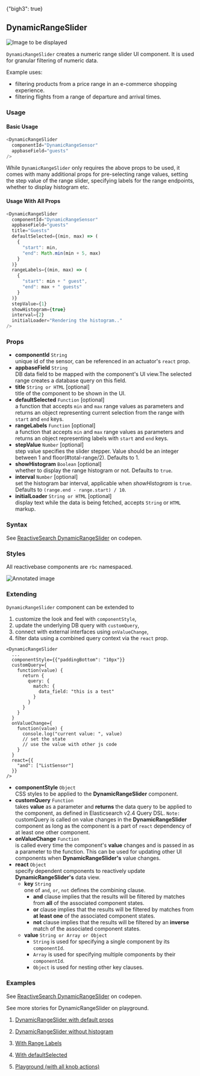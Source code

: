 {"bigh3": true}

## DynamicRangeSlider

![Image to be displayed](https://i.imgur.com/PGHsWpA.png)

`DynamicRangeSlider` creates a numeric range slider UI component. It is used for granular filtering of numeric data.

Example uses:

* filtering products from a price range in an e-commerce shopping experience.
* filtering flights from a range of departure and arrival times.

### Usage

#### Basic Usage
```js
<DynamicRangeSlider
  componentId="DynamicRangeSensor"
  appbaseField="guests"
/>
```

While `DynamicRangeSlider` only requires the above props to be used, it comes with many additional props for pre-selecting range values, setting the step value of the range slider, specifying labels for the range endpoints, whether to display histogram etc.

#### Usage With All Props
```js
<DynamicRangeSlider
  componentId="DynamicRangeSensor"
  appbaseField="guests"
  title="Guests"
  defaultSelected={(min, max) => (
    {
      "start": min,
      "end": Math.min(min + 5, max)
    }
  )}
  rangeLabels={(min, max) => (
    {
      "start": min + " guest",
      "end": max + " guests"
    }
  )}
  stepValue={1}
  showHistogram={true}
  interval={2}
  initialLoader="Rendering the histogram.."
/>
```

### Props

- **componentId** `String`  
    unique id of the sensor, can be referenced in an actuator's `react` prop.
- **appbaseField** `String`  
    DB data field to be mapped with the component's UI view.The selected range creates a database query on this field.
- **title** `String or HTML` [optional]  
    title of the component to be shown in the UI.
- **defaultSelected** `Function` [optional]  
    a function that accepts `min` and `max` range values as parameters and returns an object representing current selection from the range with `start` and `end` keys.
- **rangeLabels** `Function` [optional]  
    a function that accepts `min` and `max` range values as parameters and returns an object representing labels with `start` and `end` keys.
- **stepValue** `Number` [optional]  
    step value specifies the slider stepper. Value should be an integer between 1 and floor(#total-range/2). Defaults to 1.
- **showHistogram** `Boolean` [optional]  
    whether to display the range histogram or not. Defaults to `true`.
- **interval** `Number` [optional]  
    set the histogram bar interval, applicable when *showHistogram* is `true`. Defaults to `(range.end - range.start) / 10`.
- **initialLoader** `String or HTML` [optional]  
    display text while the data is being fetched, accepts `String` or `HTML` markup.

### Syntax

<p data-height="500" data-theme-id="light" data-slug-hash="PmGmOW" data-default-tab="js" data-user="sids-aquarius" data-embed-version="2" data-pen-title="ReactiveSearch RangeSlider" class="codepen">See <a href="http://codepen.io/sids-aquarius/pen/PmGmOW/">ReactiveSearch DynamicRangeSlider</a> on codepen.</p>
<script async src="https://production-assets.codepen.io/assets/embed/ei.js"></script>

### Styles

All reactivebase components are `rbc` namespaced.

![Annotated image](https://i.imgur.com/jBkvYft.png)

### Extending

`DynamicRangeSlider` component can be extended to
1. customize the look and feel with `componentStyle`,
2. update the underlying DB query with `customQuery`,
3. connect with external interfaces using `onValueChange`,
4. filter data using a combined query context via the `react` prop.

```
<DynamicRangeSlider
  ...
  componentStyle={{"paddingBottom": "10px"}}
  customQuery={
    function(value) {
      return {
        query: {
          match: {
            data_field: "this is a test"
          }
        }
      }
    }
  }
  onValueChange={
    function(value) {
      console.log("current value: ", value)
      // set the state
      // use the value with other js code
    }
  }
  react={{
    "and": ["ListSensor"]
  }}
/>
```

- **componentStyle** `Object`  
    CSS styles to be applied to the **DynamicRangeSlider** component.
- **customQuery** `Function`  
    takes **value** as a parameter and **returns** the data query to be applied to the component, as defined in Elasticsearch v2.4 Query DSL.
    `Note:` customQuery is called on value changes in the **DynamicRangeSlider** component as long as the component is a part of `react` dependency of at least one other component.
- **onValueChange** `Function`  
    is called every time the component's **value** changes and is passed in as a parameter to the function. This can be used for updating other UI components when **DynamicRangeSlider's** value changes.
- **react** `Object`  
    specify dependent components to reactively update **DynamicRangeSlider's** data view.
    - **key** `String`  
        one of `and`, `or`, `not` defines the combining clause.
        - **and** clause implies that the results will be filtered by matches from **all** of the associated component states.
        - **or** clause implies that the results will be filtered by matches from **at least one** of the associated component states.
        - **not** clause implies that the results will be filtered by an **inverse** match of the associated component states.
    - **value** `String or Array or Object`  
        - `String` is used for specifying a single component by its `componentId`.
        - `Array` is used for specifying multiple components by their `componentId`.
        - `Object` is used for nesting other key clauses.

### Examples

<p data-height="500" data-theme-id="light" data-slug-hash="PmGmOW" data-default-tab="result" data-user="sids-aquarius" data-embed-version="2" data-pen-title="ReactiveSearch RangeSlider" class="codepen">See <a href="http://codepen.io/sids-aquarius/pen/PmGmOW/">ReactiveSearch DynamicRangeSlider</a> on codepen.</p>
<script async src="https://production-assets.codepen.io/assets/embed/ei.js"></script>

See more stories for DynamicRangeSlider on playground.

1. [DynamicRangeSlider with default props](../playground/?filterBy=ReactiveSearch&selectedKind=s%2FDynamicRangeSlider&selectedStory=Basic&full=0&down=1&left=1&panelRight=0&downPanel=kadirahq%2Fstorybook-addon-knobs)

2. [DynamicRangeSlider without histogram](../playground/?filterBy=ReactiveSearch&knob-showHistogram=false&selectedKind=s%2FDynamicRangeSlider&selectedStory=Without+histogram&full=0&down=1&left=1&panelRight=0&downPanel=kadirahq%2Fstorybook-addon-knobs)

3. [With Range Labels](../playground/?filterBy=ReactiveSearch&selectedKind=s%2FDynamicRangeSlider&selectedStory=With+RangeLabels&full=0&down=1&left=1&panelRight=0&downPanel=kadirahq%2Fstorybook-addon-knobs)

4. [With defaultSelected](../playground/?filterBy=ReactiveSearch&selectedKind=s%2FDynamicRangeSlider&selectedStory=With+defaultSelected&full=0&down=1&left=1&panelRight=0&downPanel=kadirahq%2Fstorybook-addon-knobs)

4. [Playground (with all knob actions)](../playground/?filterBy=ReactiveSearch&knob-showHistogram=true&knob-title=DynamicRangeSlider%3A+Guest+RSVPs&knob-stepValue=1&selectedKind=s%2FDynamicRangeSlider&selectedStory=Playground&full=0&down=1&left=1&panelRight=0&downPanel=kadirahq%2Fstorybook-addon-knobs)
